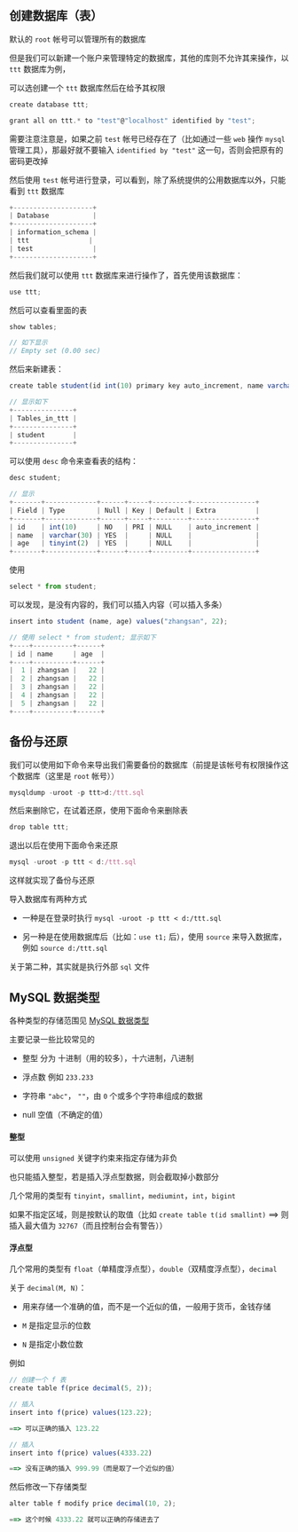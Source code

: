 ## 创建数据库（表）

默认的 ```root``` 帐号可以管理所有的数据库

但是我们可以新建一个账户来管理特定的数据库，其他的库则不允许其来操作，以 ```ttt``` 数据库为例，

可以选创建一个 ```ttt``` 数据库然后在给予其权限

```js
create database ttt;

grant all on ttt.* to "test"@"localhost" identified by "test";
```

需要注意注意是，如果之前 ```test``` 帐号已经存在了（比如通过一些 ```web``` 操作 ```mysql``` 管理工具），那最好就不要输入 ```identified by "test"``` 这一句，否则会把原有的密码更改掉

然后使用 ```test``` 帐号进行登录，可以看到，除了系统提供的公用数据库以外，只能看到 ```ttt``` 数据库

```js
+--------------------+
| Database           |
+--------------------+
| information_schema |
| ttt               |
| test               |
+--------------------+
```

然后我们就可以使用 ```ttt``` 数据库来进行操作了，首先使用该数据库：

```js
use ttt;
```

然后可以查看里面的表

```js
show tables;

// 如下显示
// Empty set (0.00 sec)
```

然后来新建表：

```js
create table student(id int(10) primary key auto_increment, name varchar(30), age tinyint(2));

// 显示如下
+---------------+
| Tables_in_ttt |
+---------------+
| student       |
+---------------+
```

可以使用 ```desc``` 命令来查看表的结构：

```js
desc student;

// 显示
+-------+-------------+------+-----+---------+----------------+
| Field | Type        | Null | Key | Default | Extra          |
+-------+-------------+------+-----+---------+----------------+
| id    | int(10)     | NO   | PRI | NULL    | auto_increment |
| name  | varchar(30) | YES  |     | NULL    |                |
| age   | tinyint(2)  | YES  |     | NULL    |                |
+-------+-------------+------+-----+---------+----------------+
```

使用

```js
select * from student;
```

可以发现，是没有内容的，我们可以插入内容（可以插入多条）

```js
insert into student (name, age) values("zhangsan", 22);

// 使用 select * from student; 显示如下
+----+----------+------+
| id | name     | age  |
+----+----------+------+
|  1 | zhangsan |   22 |
|  2 | zhangsan |   22 |
|  3 | zhangsan |   22 |
|  4 | zhangsan |   22 |
|  5 | zhangsan |   22 |
+----+----------+------+
```


## 备份与还原

我们可以使用如下命令来导出我们需要备份的数据库（前提是该帐号有权限操作这个数据库（这里是 ```root``` 帐号））

```js
mysqldump -uroot -p ttt>d:/ttt.sql
```

然后来删除它，在试着还原，使用下面命令来删除表

```js
drop table ttt;
```

退出以后在使用下面命令来还原

```js
mysql -uroot -p ttt < d:/ttt.sql
```

这样就实现了备份与还原


导入数据库有两种方式

* 一种是在登录时执行 ```mysql -uroot -p ttt < d:/ttt.sql```

* 另一种是在使用数据库后（比如：```use t1;``` 后），使用 ```source``` 来导入数据库，例如 ```source d:/ttt.sql```

关于第二种，其实就是执行外部 ```sql``` 文件



## MySQL 数据类型

各种类型的存储范围见 [MySQL 数据类型](http://www.runoob.com/mysql/mysql-data-types.html)

主要记录一些比较常见的

* 整型  分为 十进制（用的较多），十六进制，八进制

* 浮点数  例如 ```233.233```

* 字符串  ```"abc"```， ```""```，由 ```0``` 个或多个字符串组成的数据

* null  空值（不确定的值） 

#### 整型

可以使用 ```unsigned``` 关键字约束来指定存储为非负

也只能插入整型，若是插入浮点型数据，则会截取掉小数部分

几个常用的类型有 ```tinyint```，```smallint```，```mediumint```，```int```，```bigint```

如果不指定区域，则是按默认的取值（比如 ```create table t(id smallint)```  ==>  则插入最大值为 ```32767```（而且控制台会有警告））

#### 浮点型

几个常用的类型有 ```float```（单精度浮点型），```double```（双精度浮点型），```decimal```

关于 ```decimal(M, N)```：

* 用来存储一个准确的值，而不是一个近似的值，一般用于货币，金钱存储

* ```M``` 是指定显示的位数

* ```N``` 是指定小数位数

例如 
```js
// 创建一个 f 表
create table f(price decimal(5, 2));  

// 插入
insert into f(price) values(123.22);

==> 可以正确的插入 123.22

// 插入
insert into f(price) values(4333.22)

==> 没有正确的插入 999.99（而是取了一个近似的值）
```

然后修改一下存储类型

```js
alter table f modify price decimal(10, 2);

==> 这个时候 4333.22 就可以正确的存储进去了
```
